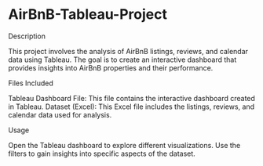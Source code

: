 # AirBnB-Tableau-Project

Description

This project involves the analysis of AirBnB listings, reviews, and calendar data using Tableau. The goal is to create an interactive dashboard that provides insights into AirBnB properties and their performance.

Files Included

Tableau Dashboard File: This file contains the interactive dashboard created in Tableau.
Dataset (Excel): This Excel file includes the listings, reviews, and calendar data used for analysis.

Usage

Open the Tableau dashboard to explore different visualizations.
Use the filters to gain insights into specific aspects of the dataset.
